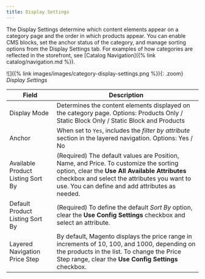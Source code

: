 ```yaml
---
title: Display Settings
---
```


The Display Settings determine which content elements appear on a category page and the order in which products appear. You can enable CMS blocks, set the anchor status of the category, and manage sorting options from the Display Settings tab. For examples of how categories are reflected in the storefront, see [Catalog Navigation]({% link catalog/navigation.md %}).

![]({% link images/images/category-display-settings.png %}){: .zoom}
_Display Settings_

|Field|Description|
|--- |--- |
|Display Mode|Determines the content elements displayed on the category page. Options: Products Only / Static Block Only / Static Block and Products|
|Anchor|When set to `Yes`, includes the _filter by attribute_ section in the layered navigation. Options: Yes / No|
|Available Product Listing Sort By|(Required) The default values are Position, Name, and Price. To customize the sorting option, clear the **Use All Available Attributes** checkbox and select the attributes you want to use. You can define and add attributes as needed.|
|Default Product Listing Sort By|(Required) To define the default _Sort By_ option, clear the **Use Config Settings** checkbox and select an attribute.|
|Layered Navigation Price Step|By default, Magento displays the price range in increments of 10, 100, and 1000, depending on the products in the list. To change the Price Step range, clear the **Use Config Settings** checkbox.|
